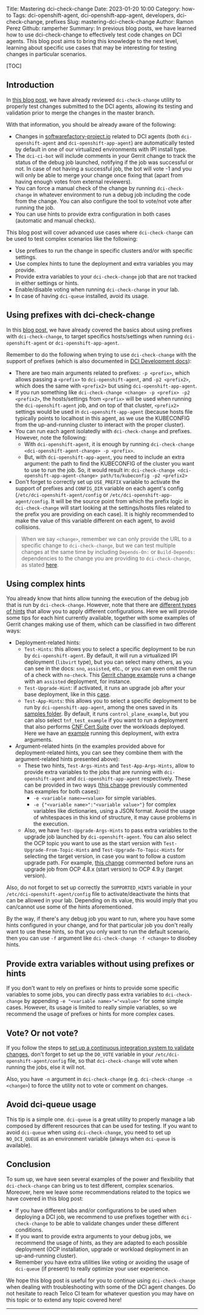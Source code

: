 Title: Mastering dci-check-change
Date: 2023-01-20 10:00
Category: how-to
Tags: dci-openshift-agent, dci-openshift-app-agent, developers, dci-check-change, prefixes
Slug: mastering-dci-check-change
Author: Ramon Perez
Github: ramperher
Summary: In previous blog posts, we have learned how to use dci-check-change to effectively test code changes on DCI agents. This blog post aims to bring this knowledge to the next level, learning about specific use cases that may be interesting for testing changes in particular scenarios.

[TOC]

## Introduction

In [this blog post](using-dci-check-change-to-test-your-changes.html), we have already reviewed `dci-check-change` utility to properly test changes submitted to the DCI agents, allowing its testing and validation prior to merge the changes in the master branch.

With that information, you should be already aware of the following:

- Changes in [softwarefactory-project.io](https://softwarefectory-project.io/r) related to DCI agents (both `dci-openshift-agent` and `dci-openshift-app-agent`) are automatically tested by default in one of our virtualized environments with IPI install type.
- The `dci-ci-bot` will include comments in your Gerrit change to track the status of the debug job launched, notifying if the job was successful or not. In case of not having a successful job, the bot will vote -1 and you will only be able to merge your change once fixing that (apart from having enough votes from external reviewers).
- You can force a manual check of the change by running `dci-check-change` in whatever environment to run a debug job including the code from the change. You can also configure the tool to vote/not vote after running the job.
- You can use hints to provide extra configuration in both cases (automatic and manual checks).

This blog post will cover advanced use cases where `dci-check-change` can be used to test complex scenarios like the following:

- Use prefixes to run the change in specific clusters and/or with specific settings.
- Use complex hints to tune the deployment and extra variables you may provide.
- Provide extra variables to your `dci-check-change` job that are not tracked in either settings or hints.
- Enable/disable voting when running `dci-check-change` in your lab.
- In case of having `dci-queue` installed, avoid its usage.

## Using prefixes with dci-check-change

In this [blog post](using-prefixes.html#other-commands-that-may-use-prefixes), we have already covered the basics about using prefixes with `dci-check-change`, to target specifics hosts/settings when running `dci-openshift-agent` or `dci-openshift-app-agent`.

Remember to do the following when trying to use `dci-check-change` with the support of prefixes (which is also documented in [DCI Development docs](https://docs.distributed-ci.io/dci-openshift-agent/docs/development/#testing-a-change)):

- There are two main arguments related to prefixes: `-p <prefix>`, which allows passing a `<prefix>` to `dci-openshift-agent`, and `-p2 <prefix2>`, which does the same with `<prefix2>` but using `dci-openshift-app-agent`.
- If you run something like `dci-check-change <change> -p <prefix> -p2 <prefix2>`, the hosts/settings from `<prefix>` will be used when running the `dci-openshift-agent` job, and on top of that cluster, `<prefix2>` settings would be used in `dci-openshift-app-agent` (because hosts file typically points to localhost in this agent, as we use the KUBECONFIG from the up-and-running cluster to interact with the proper cluster).
- You can run each agent isolatedly with `dci-check-change` and prefixes. However, note the following:
    - With `dci-openshift-agent`, it is enough by running `dci-check-change <dci-openshift-agent-change> -p <prefix>`.
    - But, with `dci-openshift-app-agent`, you need to include an extra argument: the path to find the KUBECONFIG of the cluster you want to use to run the job. So, it would result in: `dci-check-change <dci-openshift-app-agent-change> path/to/kubeconfig -p2 <prefix2>`
- Don't forget to correctly set up `USE_PREFIX` variable to activate the support of prefixes and `CONFIG_DIR` variable on each agent's config (`/etc/dci-openshift-agent/config` or `/etc/dci-openshift-app-agent/config`. It will be the source point from which the prefix logic in `dci-check-change` will start looking at the settings/hosts files related to the prefix you are providing on each case). It is highly recommended to make the value of this variable different on each agent, to avoid collisions.

> When we say `<change>`, remember we can only provide the URL to a specific change to `dci-check-change`, but we can test multiple changes at the same time by including `Depends-On:` or `Build-Depends:` dependencies to the change you are providing to `dci-check-change`, as stated [here](https://docs.distributed-ci.io/dci-openshift-agent/docs/development/#dependencies).

## Using complex hints

You already know that hints allow tunning the execution of the debug job that is run by `dci-check-change`. However, note that there are [different types of hints](https://docs.distributed-ci.io/dci-openshift-agent/docs/development/#hints) that allow you to apply different configurations. Here we will provide some tips for each hint currently available, together with some examples of Gerrit changes making use of them, which can be classified in two different ways:

- Deployment-related hints:
    - `Test-Hints`: this allows you to select a specific deployment to be run by `dci-openshift-agent`. By default, it will run a virtualized IPI deployment (`libvirt` type), but you can select many others, as you can see in the docs: `sno`, `assisted`, etc., or you can even omit the run of a check with `no-check`. This [Gerrit change example](https://softwarefactory-project.io/r/c/dci-openshift-agent/+/25624) runs a change with an `assisted` deployment, for instance.
    - `Test-Upgrade-Hint`: if activated, it runs an upgrade job after your base deployment, like in this [case](https://softwarefactory-project.io/r/c/dci-openshift-agent/+/26403).
    - `Test-App-Hints`: this allows you to select a specific deployment to be run by `dci-openshift-app-agent`, among the ones saved in its [samples folder](https://github.com/redhat-cip/dci-openshift-app-agent/tree/master/samples). By default, it runs `control_plane_example`, but you can also select `tnf_test_example` if you want to run a deployment that also performs [CNF Cert Suite](cnf-cert-suite-with-dci-openshift-app-agent) over the workloads deployed. Here we have an [example](https://softwarefactory-project.io/r/c/dci-openshift-app-agent/+/27139) running this deployment, with extra arguments.
- Argument-related hints (in the examples provided above for deployment-related hints, you can see they combine them with the argument-related hints presented above):
    - These two hints, `Test-Args-Hints` and `Test-App-Args-Hints`, allow to provide extra variables to the jobs that are running with `dci-openshift-agent` and `dci-openshift-app-agent` respectively. These can be provided in two ways ([this change](https://softwarefactory-project.io/r/c/dci-openshift-app-agent/+/27139) previously commented has examples for both cases):
        - `-e <variable name>=<value>` for simple variables.
        - `-e {"<variable name>":"<variable value>"}` for complex variables like dictionaries, using a JSON format. Avoid the usage of whitespaces in this kind of structure, it may cause problems in the execution.
    - Also, we have `Test-Upgrade-Args-Hints` to pass extra variables to the upgrade job launched by `dci-openshift-agent`. You can also select the OCP topic you want to use as the start version with `Test-Upgrade-From-Topic-Hints` and `Test-Upgrade-To-Topic-Hints` for selecting the target version, in case you want to follow a custom upgrade path. For example, [this change](https://softwarefactory-project.io/r/c/dci-openshift-agent/+/26403) commented before runs an upgrade job from OCP 4.8.x (start version) to OCP 4.9.y (target version).

Also, do not forget to set up correctly the `SUPPORTED_HINTS` variable in your `/etc/dci-openshift-agent/config` file to activate/deactivate the hints that can be allowed in your lab. Depending on its value, this would imply that you can/cannot use some of the hints aforementioned.

By the way, if there's any debug job you want to run, where you have some hints configured in your change, and for that particular job you don't really want to use these hints, so that you only want to run the default scenario, then you can use `-f` argument like `dci-check-change -f <change>` to disobey hints.

## Provide extra variables without using prefixes or hints

If you don't want to rely on prefixes or hints to provide some specific variables to some jobs, you can directly pass extra variables to `dci-check-change` by appending `-e "<variable name>"="<value>"` for some simple cases. However, its usage is limited to really simple variables, so we recommend the usage of prefixes or hints for more complex cases.

## Vote? Or not vote?

If you follow the steps to [set up a continuous integration system to validate changes](https://docs.distributed-ci.io/dci-openshift-agent/docs/development/#continuous-integration), don't forget to set up the `DO_VOTE` variable in your `/etc/dci-openshift-agent/config` file, so that `dci-check-change` will vote when running the jobs, else it will not.

Also, you have `-n` argument in `dci-check-change` (e.g. `dci-check-change -n <change>`) to force the utility not to vote or comment on changes.

## Avoid dci-queue usage

This tip is a simple one. `dci-queue` is a great utility to properly manage a lab composed by different resources that can be used for testing. If you want to avoid `dci-queue` when using `dci-check-change`, you need to set up `NO_DCI_QUEUE` as an environment variable (always when `dci-queue` is available).

## Conclusion

To sum up, we have seen several examples of the power and flexibility that `dci-check-change` can bring us to test different, complex scenarios. Moreover, here we leave some recommendations related to the topics we have covered in this blog post:

- If you have different labs and/or configurations to be used when deploying a DCI job, we recommend to use prefixes together with `dci-check-change` to be able to validate changes under these different conditions.
- If you want to provide extra arguments to your debug jobs, we recommend the usage of hints, as they are adapted to each possible deployment (OCP installation, upgrade or workload deployment in an up-and-running cluster).
- Remember you have extra utilities like voting or avoiding the usage of `dci-queue` (if present) to really optimize your user experience.

We hope this blog post is useful for you to continue using `dci-check-change` when dealing with troubleshooting with some of the DCI agent changes. Do not hesitate to reach Telco CI team for whatever question you may have on this topic or to extend any topic covered here!

---

